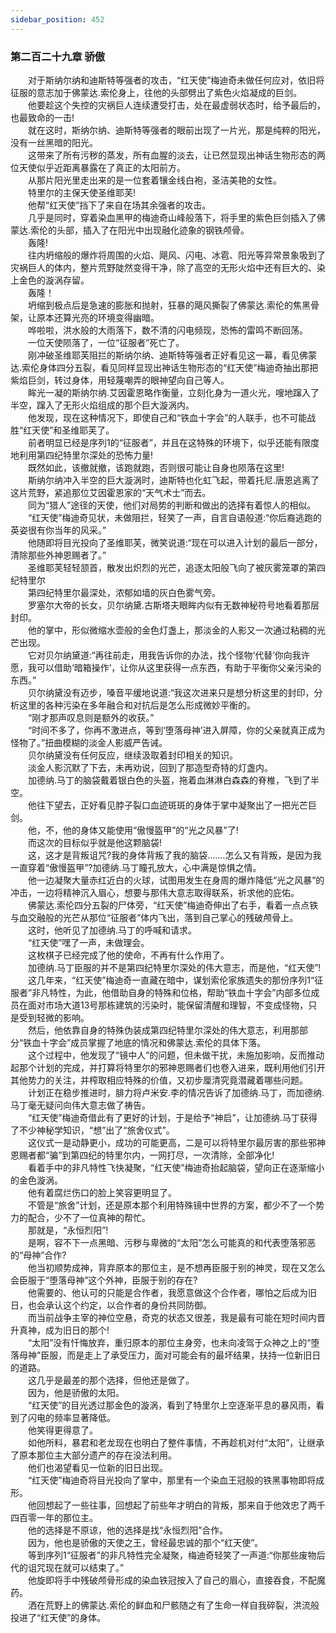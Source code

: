 ```yaml
---
sidebar_position: 452
---
```

### 第二百二十九章 骄傲  


　　对于斯纳尔纳和迪斯特等强者的攻击，“红天使”梅迪奇未做任何应对，依旧将征服的意志加于佛蒙达.索伦身上，往他的头部劈出了紫色火焰凝成的巨剑。  
　　他要趁这个失控的灾祸巨人连续遭受打击，处在最虚弱状态时，给予最后的，也最致命的一击!  
　　就在这时，斯纳尔纳、迪斯特等强者的眼前出现了一片光，那是纯粹的阳光，没有一丝黑暗的阳光。  
　　这带来了所有污秽的蒸发，所有血腥的淡去，让已然显现出神话生物形态的两位天使似乎近距离暴露在了真正的太阳前方。  
　　从那片阳光里走出来的是一位套着镶金线白袍，圣洁美艳的女性。  
　　特里尔的主保天使圣维耶芙!  
　　他帮“红天使”挡下了来自在场其余强者的攻击。  
　　几乎是同时，穿着染血黑甲的梅迪奇山峰般落下，将手里的紫色巨剑插入了佛蒙达.索伦的头部，插入了在阳光中出现融化迹象的钢铁颅骨。  
　　轰隆!  
　　往内坍缩般的爆炸将周围的火焰、飓风、闪电、冰雹、阳光等异常景象吸到了灾祸巨人的体内，整片荒野陡然变得干净，除了高空的无形火焰中还有巨大的、染上金色的漩涡存留。  
　　轰隆！  
　　坍缩到极点后是急速的膨胀和抛射，狂暴的飓风撕裂了佛蒙达.索伦的焦黑骨架，让原本还算光亮的环境变得幽暗。  
　　哗啦啦，洪水般的大雨落下，数不清的闪电频现，恐怖的雷鸣不断回荡。  
　　一位天使陨落了，一位“征服者”死亡了。  
　　刚冲破圣维耶芙阻拦的斯纳尔纳、迪斯特等强者正好看见这一幕，看见佛蒙达.索伦身体四分五裂，看见同样显现出神话生物形态的“红天使”梅迪奇抽出那把紫焰巨剑，转过身体，用轻蔑嘲弄的眼神望向自己等人。  
　　眸光一凝的斯纳尔纳.艾因霍恩略作衡量，立刻化身为一道火光，嗖地蹿入了半空，蹿入了无形火焰组成的那个巨大漩涡内。  
　　他发现，现在这种情况下，即使自己和“铁血十字会”的人联手，也不可能战胜“红天使”和圣维耶芙了。  
　　前者明显已经是序列1的“征服者”，并且在这特殊的环境下，似乎还能有限度地利用第四纪特里尔深处的恐怖力量!  
　　既然如此，该撤就撤，该跑就跑，否则很可能让自身也陨落在这里!  
　　斯纳尔纳冲入半空的巨大漩涡时，迪斯特也化虹飞起，带着托尼.唐恩逃离了这片荒野，紧追那位艾因霍恩家的“天气术士”而去。  
　　同为“猎人”途径的天使，他们对局势的判断和做出的选择有着惊人的相似。  
　　“红天使”梅迪奇见状，未做阻拦，轻笑了一声，自言自语般道:“你后裔逃跑的英姿很有你当年的风采。”  
　　他随即将目光投向了圣维耶芙，微笑说道:“现在可以进入计划的最后一部分，清除那些外神恩赐者了。”  
　　圣维耶芙轻轻颔首，散发出炽烈的光芒，追逐太阳般飞向了被灰雾笼罩的第四纪特里尔  
　　第四纪特里尔最深处，浓郁如墙的灰白色雾气旁。  
　　罗塞尔大帝的长女，贝尔纳黛.古斯塔夫眼眸内似有无数神秘符号地看着那层封印。  
　　他的掌中，形似微缩水壶般的金色灯盏上，那淡金的人影又一次通过粘稠的光芒出现。  
　　它对贝尔纳黛道:“再往前走，用我告诉你的办法，找个怪物‘代替’你向我许愿，我可以借助‘暗箱操作’，让你从这里获得一点东西，有助于平衡你父亲污染的东西。”  
　　贝尔纳黛没有迈步，嗓音平缓地说道:“我这次进来只是想分析这里的封印，分析这里的各种污染在多年融合和对抗后是怎么形成微妙平衡的。  
　　“刚才那声叹息则是额外的收获。”  
　　“时间不多了，你再不激进点，等到‘堕落母神’进入屏障，你的父亲就真正成为怪物了。”扭曲模糊的淡金人影威严告诫。  
　　贝尔纳黛没有任何反应，继续汲取着封印相关的知识。  
　　淡金人影沉默了下去，未再劝说，回到了那造型奇特的灯盏内。  
　　加德纳.马丁的脑袋戴着银白色的头盔，拖着血淋淋白森森的脊椎，飞到了半空。  
　　他往下望去，正好看见脖子裂口血迹斑斑的身体于掌中凝聚出了一把光芒巨剑。  
　　他，不，他的身体又能使用“傲慢盔甲”的“光之风暴”了!  
　　而这次的目标似乎就是他这颗脑袋!  
　　这，这才是背叛诅咒?我的身体背叛了我的脑袋…….怎么又有背叛，是因为我一直穿着“傲慢盔甲”?加德纳.马丁瞳孔放大，心中满是惊惧之情。  
　　他一边凝聚大量赤红近白的火球，试图用发生在身周的爆炸降低“光之风暴”的冲击，一边将精神沉入眉心，想要与那伟大意志取得联系，祈求他的庇佑。  
　　佛蒙达.索伦四分五裂的尸体旁，“红天使”梅迪奇伸出了右手，看着一点点铁与血交融般的光芒从那位“征服者”体内飞出，落到自己掌心的残破颅骨上。  
　　这时，他听见了加德纳.马丁的呼喊和请求。  
　　“红天使”嘿了一声，未做理会。  
　　这枚棋子已经完成了他的使命，不再有什么作用了。  
　　加德纳.马丁臣服的并不是第四纪特里尔深处的伟大意志，而是他，“红天使”!  
　　这几年来，“红天使”梅迪奇一直藏在暗中，谋划索伦家族遗失的那份序列1“征服者”非凡特性，为此，他借助自身的特殊和位格，帮助“铁血十字会”内部多位成员在面对市场大道13号那栋建筑的污染时，能保留清醒和理智，不变成怪物，只是受到轻微的影响。  
　　然后，他依靠自身的特殊伪装成第四纪特里尔深处的伟大意志，利用那部分“铁血十字会”成员掌握了地底的情况和佛蒙达.索伦的具体下落。  
　　这个过程中，他发现了“镜中人”的问题，但未做干扰，未施加影响，反而推动起那个计划的完成，并打算将特里尔的邪神恩赐者们也卷入进来，既利用他们引开其他势力的关注，并榨取相应特殊的价值，又初步厘清究竟潜藏着哪些问题。  
　　计划正在稳步推进时，腓力将卢米安.李的情况告诉了加德纳.马丁，而加德纳.马丁毫无疑问向伟大意志做了祷告。  
　　“红天使”梅迪奇借此有了更好的计划，于是给予“神启”，让加德纳.马丁获得了不少神秘学知识，“想”出了“旅舍仪式”。  
　　这仪式一是动静更小，成功的可能更高，二是可以将特里尔最厉害的那些邪神恩赐者都“骗”到第四纪的特里尔内，一网打尽，一次清除，全部净化!  
　　看着手中的非凡特性飞快凝聚，“红天使”梅迪奇抬起脑袋，望向正在逐渐缩小的金色漩涡。  
　　他有着腐烂伤口的脸上笑容更明显了。  
　　不管是“旅舍”计划，还是原本那个利用特殊镜中世界的方案，都少不了一个势力的配合，少不了一位真神的帮忙。  
　　那就是，“永恒烈阳”!  
　　是啊，容不下一点黑暗、污秽与卑微的“太阳”怎么可能真的和代表堕落邪恶的“母神”合作?  
　　他当初顺势成神，背弃原本的那位主，是不想再臣服于别的神灵，现在又怎么会臣服于“堕落母神”这个外神，臣服于别的存在?  
　　他需要的、他认可的只能是合作者，我愿意做这个合作者，哪怕之后成为旧日，也会承认这个约定，以合作者的身份共同防御。  
　　而当前战争主宰的神位空悬，奇克的状态又很差，我是最有可能在短时间内晋升真神，成为旧日的那个!  
　　“太阳”没有忏悔放弃，重归原本的那位主身旁，也未向凌驾于众神之上的“堕落母神”臣服，而是走上了承受压力，面对可能会有的最坏结果，扶持一位新旧日的道路。  
　　这几乎是最差的那个选择，但他还是做了。  
　　因为，他是骄傲的太阳。  
　　“红天使”的目光透过那金色的漩涡，看到了特里尔上空逐渐平息的暴风雨，看到了闪电的频率显著降低。  
　　他笑得更得意了。  
　　如他所料，暴君和老龙现在也明白了整件事情，不再趁机对付“太阳”，让继承了原本那位主大部分遗产的存在没法利用。  
　　他们也渴望看见一位新的旧日出现。  
　　“红天使”梅迪奇将目光投向了掌中，那里有一个染血王冠般的铁黑事物即将成形。  
　　他回想起了一些往事，回想起了前些年才明白的背叛，那来自于他效忠了两千四百零一年的那位主。  
　　他的选择是不原谅，他的选择是找“永恒烈阳”合作。  
　　因为，他也是骄傲的天使之王，曾经最忠诚的那个“红天使”。  
　　等到序列1“征服者”的非凡特性完全凝聚，梅迪奇轻笑了一声道:“你那些废物后代的诅咒现在就可以结束了。”  
　　他旋即将手中残破颅骨形成的染血铁冠按入了自己的眉心，直接吞食，不配魔药。  
　　洒在荒野上的佛蒙达.索伦的鲜血和尸骸随之有了生命一样自我碎裂，洪流般投进了“红天使”的身体。  

